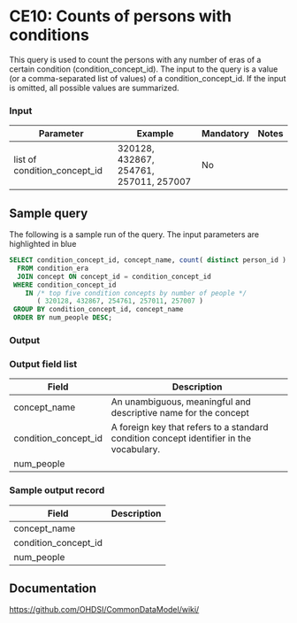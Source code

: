 # CE10: Counts of persons with conditions

This query is used to count the persons with any number of eras of a certain condition (condition_concept_id). The input to the query is a value (or a comma-separated list of values) of a condition_concept_id. If the input is omitted, all possible values are summarized.
### Input

|  Parameter |  Example |  Mandatory |  Notes |
| --- | --- | --- | --- |
| list of condition_concept_id | 320128, 432867, 254761, 257011, 257007 | No |   |

## Sample query
The following is a sample run of the query. The input parameters are highlighted in  blue

```sql
SELECT condition_concept_id, concept_name, count( distinct person_id ) num_people
  FROM condition_era
  JOIN concept ON concept_id = condition_concept_id
 WHERE condition_concept_id 
    IN /* top five condition concepts by number of people */
       ( 320128, 432867, 254761, 257011, 257007 )
 GROUP BY condition_concept_id, concept_name
 ORDER BY num_people DESC;
```

### Output

### Output field list

|  Field |  Description |
| --- | --- |
| concept_name | An unambiguous, meaningful and descriptive name for the concept |
| condition_concept_id | A foreign key that refers to a standard condition concept identifier in the vocabulary. |
| num_people |   |

### Sample output record

|  Field |  Description |
| --- | --- |
| concept_name |   |
| condition_concept_id |   |
| num_people |   |

## Documentation
https://github.com/OHDSI/CommonDataModel/wiki/
